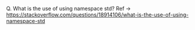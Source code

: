 Q. What is the use of using namespace std?
Ref -> https://stackoverflow.com/questions/18914106/what-is-the-use-of-using-namespace-std